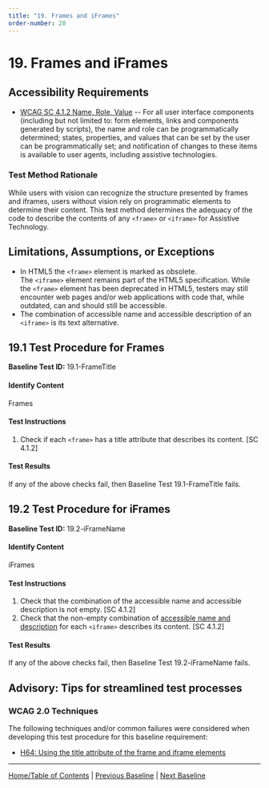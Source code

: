 ```yaml
---
title: "19. Frames and iFrames"
order-number: 20
---
```

# 19. Frames and iFrames

Accessibility Requirements
--------------------------
-   [WCAG SC 4.1.2 Name, Role, Value](http://www.w3.org/TR/UNDERSTANDING-WCAG20/ensure-compat-rsv.html) -- For all user interface components (including but not limited to: form elements, links and components generated by scripts), the name and role can be programmatically determined; states, properties, and values that can be set by the user can be programmatically set; and notification of changes to these items is available to user agents, including assistive technologies.

### Test Method Rationale
While users with vision can recognize the structure presented by frames and iframes, users without vision rely on programmatic elements to determine their content. This test method determines the adequacy of the code to describe the contents of any `<frame>` or `<iframe>` for Assistive Technology.

Limitations, Assumptions, or Exceptions
---------------------------------------
-   In HTML5 the `<frame>` element is marked as obsolete. The `<iframe>` element remains part of the HTML5 specification. While the `<frame>` element has been deprecated in HTML5, testers may still encounter web pages and/or web applications with code that, while outdated, can and should still be accessible.
-   The combination of accessible name and accessible description of an `<iframe>` is its text alternative.

19.1 Test Procedure for Frames
---------------------------------------------
**Baseline Test ID:** 19.1-FrameTitle

#### Identify Content
<p id="1IC">Frames</p>

#### Test Instructions
<ol id="1TI">
    <li id="1TI-1">Check if each <code>&lt;frame&gt;</code> has a title attribute that describes its content. [SC 4.1.2]</li>
</ol>

#### Test Results
<p id="1TR">If any of the above checks fail, then Baseline Test 19.1-FrameTitle fails.</p>

19.2 Test Procedure for iFrames
---------------------------------------------
**Baseline Test ID:** 19.2-iFrameName

#### Identify Content
<p id="2IC">iFrames</p>

#### Test Instructions
<ol id="2TI">
    <li id="2TI-1">Check that the combination of the accessible name and accessible description is not empty. [SC 4.1.2]</li>
    <li id="2TI-2">Check that the non-empty combination of <a href="https://www.w3.org/TR/html-aam-1.0/#iframe-element" target="_blank" rel="noopener">accessible name and description</a> for each <code>&lt;iframe&gt;</code> describes its content. [SC 4.1.2]</li>
</ol>

#### Test Results
<p id="2TR">If any of the above checks fail, then Baseline Test 19.2-iFrameName fails.</p>

Advisory: Tips for streamlined test processes
---------------------------------------------
### WCAG 2.0 Techniques
The following techniques and/or common failures were considered when developing this test procedure for this baseline requirement:
-   [H64: Using the title attribute of the frame and iframe elements](http://www.w3.org/TR/WCAG20-TECHS/H64.html)
    
----------------------------------------
[Home/Table of Contents](index.md) | [Previous Baseline](18Stylesheet.md) | [Next Baseline](20AlternateVersions.md)
